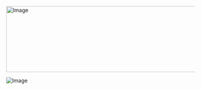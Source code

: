 ⠀

<img width="583" height="177" alt="Image" src="https://github.com/user-attachments/assets/d5b3995b-a697-461c-aa01-a3c0bce373f6" />

![Image](https://github.com/user-attachments/assets/0bf19eb8-ed0a-4570-90e6-a44cbdb38c41)
